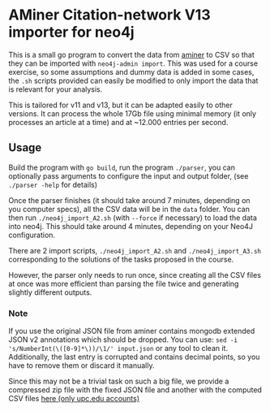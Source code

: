 # AMiner Citation-network V13 importer for neo4j

This is a small go program to convert the data from [aminer][1] to CSV
so that they can be imported with `neo4j-admin import`. This was used for
a course exercise, so some assumptions and dummy data is added in some cases,
the `.sh` scripts provided can easily be modified to only import the data that
is relevant for your analysis.

This is tailored for v11 and v13, but it can be adapted easily to other
versions. It can process the whole 17Gb file using minimal memory (it only processes
an article at a time) and at ~12.000 entries per second.

## Usage

Build the program with `go build`, run the program `./parser`, you can
optionally pass arguments to configure the input and output folder, (see
`./parser -help` for details)

Once the parser finishes (it should take around 7 minutes, depending on you
computer specs), all the CSV data will be in the `data` folder. You can then run
`./neo4j_import_A2.sh` (with `--force` if necessary) to load the data into
neo4j. This should take around 4 minutes, depending on your Neo4J
configuration.

There are 2 import scripts, `./neo4j_import_A2.sh` and `./neo4j_import_A3.sh`
corresponding to the solutions of the tasks proposed in the course.

However, the parser only needs to run once, since creating all the CSV files at
once was more efficient than parsing the file twice and generating slightly
different outputs.

### Note

If you use the original JSON file from aminer contains mongodb extended JSON v2
annotations which should be dropped. You can use:
`sed -i 's/NumberInt(\([0-9]*\))/\1/' input.json` or any tool to clean it.
Additionally, the last entry is corrupted and contains decimal points, so you
have to remove them or discard it manually.

Since this may not be a trivial task on such a big file, we provide a compressed
zip file with the fixed JSON file and another with the computed CSV files
[here (only upc.edu accounts)][2]

[1]: https://www.aminer.org/citation
[2]: https://drive.google.com/drive/folders/1Pz00DOnqoGlOUfqALr5R7EP9-p2EdROm
